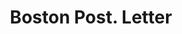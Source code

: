 ---
doi: 10.7916/D80C66SW
date_other: '1870'
date_other_textual: 1870-1879
form: correspondence
genre:
- Letters (correspondence)
name:
- Boston Post
object_in_context_url: https://biggert.cul.columbia.edu/items/view/ave_biggert_00338
subject_hierarchical_geographic:
- Boston, Massachusetts, United States
subject_name:
- Boston Post
title: Boston Post. Letter
sort_title: Boston Post. Letter
call_number: ave_biggert_00338
coordinates:
- 42.35805555555556,-71.06361111111111
pid: ave_biggert_00338
identifiers: ave_biggert_00338
thumbnail: https://derivativo-3.library.columbia.edu/iiif/2/ldpd:344157/full/!256,256/0/native.jpg
permalink: /biggert/ave_biggert_00338/
layout: iiif-image-page
---
